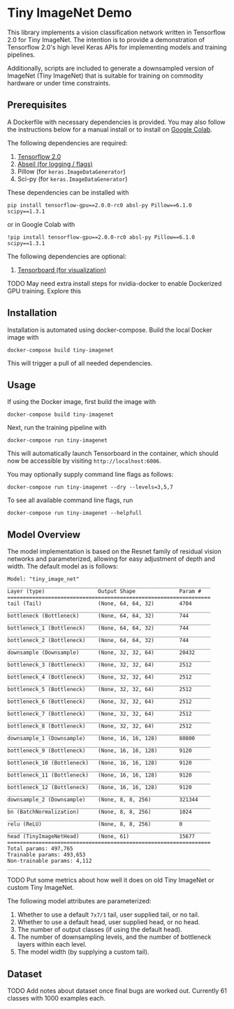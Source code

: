 # Tiny ImageNet Demo

This library implements a vision classification network written in
Tensorflow 2.0 for Tiny ImageNet. The intention is to provide a
demonstration of Tensorflow 2.0's high level Keras APIs for
implementing models and training pipelines.

Additionally, scripts are included to generate a downsampled version
of ImageNet (Tiny ImageNet) that is suitable for training on commodity
hardware or under time constraints.

## Prerequisites

A Dockerfile with necessary dependencies is provided. You may also
follow the instructions below for a manual install or to install
on [Google Colab](https://colab.research.google.com/).

The following dependencies are required:

1. [Tensorflow 2.0](https://www.tensorflow.org/versions/r2.0/api_docs)
2. [Abseil (for logging / flags)](https://abseil.io/docs/python/)
3. Pillow (for `keras.ImageDataGenerator`)
4. Sci-py (for `keras.ImageDataGenerator`)

These dependencies can be installed with

```shell
pip install tensorflow-gpu==2.0.0-rc0 absl-py Pillow==6.1.0 scipy==1.3.1
```

or in Google Colab with

```shell
!pip install tensorflow-gpu==2.0.0-rc0 absl-py Pillow==6.1.0 scipy==1.3.1
```

The following dependencies are optional:
1. [Tensorboard (for visualization)](https://www.tensorflow.org/tensorboard/)

TODO May need extra install steps for nvidia-docker to enable
Dockerized GPU training. Explore this

## Installation

Installation is automated using docker-compose. Build the local
Docker image with

```
docker-compose build tiny-imagenet
```

This will trigger a pull of all needed dependencies.

## Usage

If using the Docker image, first build the image with

```shell
docker-compose build tiny-imagenet
```

Next, run the training pipeline with

```shell
docker-compose run tiny-imagenet
```

This will automatically launch Tensorboard in the container, which should now be
accessible by visiting `http://localhost:6006`.

You may optionally supply command line flags as follows:


```shell
docker-compose run tiny-imagenet --dry --levels=3,5,7
```

To see all available command line flags, run

```shell
docker-compose run tiny-imagenet --helpfull
```

## Model Overview

The model implementation is based on the Resnet family of residual
vision networks and parameterized, allowing for easy adjustment of
depth and width. The default model as is follows:

```
Model: "tiny_image_net"
_________________________________________________________________
Layer (type)                 Output Shape              Param #
=================================================================
tail (Tail)                  (None, 64, 64, 32)        4704
_________________________________________________________________
bottleneck (Bottleneck)      (None, 64, 64, 32)        744
_________________________________________________________________
bottleneck_1 (Bottleneck)    (None, 64, 64, 32)        744
_________________________________________________________________
bottleneck_2 (Bottleneck)    (None, 64, 64, 32)        744
_________________________________________________________________
downsample (Downsample)      (None, 32, 32, 64)        20432
_________________________________________________________________
bottleneck_3 (Bottleneck)    (None, 32, 32, 64)        2512
_________________________________________________________________
bottleneck_4 (Bottleneck)    (None, 32, 32, 64)        2512
_________________________________________________________________
bottleneck_5 (Bottleneck)    (None, 32, 32, 64)        2512
_________________________________________________________________
bottleneck_6 (Bottleneck)    (None, 32, 32, 64)        2512
_________________________________________________________________
bottleneck_7 (Bottleneck)    (None, 32, 32, 64)        2512
_________________________________________________________________
bottleneck_8 (Bottleneck)    (None, 32, 32, 64)        2512
_________________________________________________________________
downsample_1 (Downsample)    (None, 16, 16, 128)       80800
_________________________________________________________________
bottleneck_9 (Bottleneck)    (None, 16, 16, 128)       9120
_________________________________________________________________
bottleneck_10 (Bottleneck)   (None, 16, 16, 128)       9120
_________________________________________________________________
bottleneck_11 (Bottleneck)   (None, 16, 16, 128)       9120
_________________________________________________________________
bottleneck_12 (Bottleneck)   (None, 16, 16, 128)       9120
_________________________________________________________________
downsample_2 (Downsample)    (None, 8, 8, 256)         321344
_________________________________________________________________
bn (BatchNormalization)      (None, 8, 8, 256)         1024
_________________________________________________________________
relu (ReLU)                  (None, 8, 8, 256)         0
_________________________________________________________________
head (TinyImageNetHead)      (None, 61)                15677
=================================================================
Total params: 497,765
Trainable params: 493,653
Non-trainable params: 4,112
_________________________________________________________________
```

TODO Put some metrics about how well it does on old Tiny ImageNet or
custom Tiny ImageNet.

The following model attributes are parameterized:

1. Whether to use a default `7x7/1` tail, user supplied tail, or no tail.
2. Whether to use a default head, user supplied head, or no head.
3. The number of output classes (if using the default head).
4. The number of downsampling levels, and the number of bottleneck layers within each level.
5. The model width (by supplying a custom tail).

## Dataset

TODO Add notes about dataset once final bugs are worked out. Currently
61 classes with 1000 examples each.
